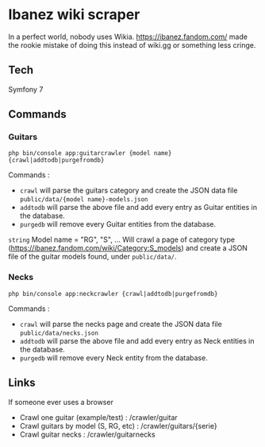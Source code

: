 # Ibanez wiki scraper

In a perfect world, nobody uses Wikia.
https://ibanez.fandom.com/ made the rookie mistake of doing this instead of wiki.gg or something less cringe.

## Tech
Symfony 7

## Commands

### Guitars
`php bin/console app:guitarcrawler {model name} {crawl|addtodb|purgefromdb}`

Commands :
* `crawl` will parse the guitars category and create the JSON data file `public/data/{model name}-models.json` 
* `addtodb` will parse the above file and add every entry as Guitar entities in the database.
* `purgedb` will remove every Guitar entities from the database.

`string` Model name  = "RG", "S", ...
Will crawl a page of category type (https://ibanez.fandom.com/wiki/Category:S_models) and create a JSON file of the guitar models found, under `public/data/`.

### Necks
`php bin/console app:neckcrawler {crawl|addtodb|purgefromdb}`

Commands : 
* `crawl` will parse the necks page and create the JSON data file `public/data/necks.json` 
* `addtodb` will parse the above file and add every entry as Neck entities in the database.
* `purgedb` will remove every Neck entity from the database.



## Links

If someone ever uses a browser

* Crawl one guitar (example/test) : /crawler/guitar
* Crawl guitars by model (S, RG, etc) : /crawler/guitars/{serie}
* Crawl guitar necks : /crawler/guitarnecks